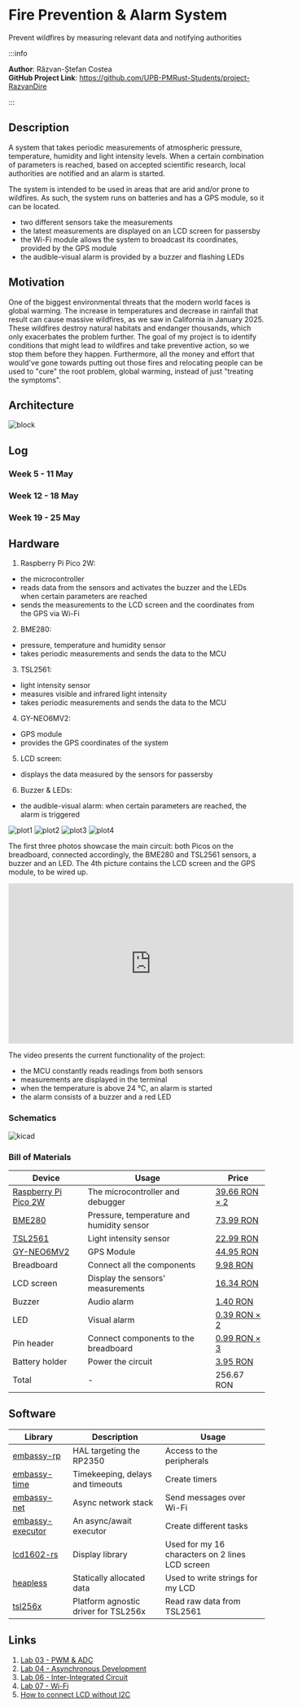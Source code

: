 # Fire Prevention & Alarm System
Prevent wildfires by measuring relevant data and notifying authorities

:::info 

**Author**: Răzvan-Ștefan Costea \
**GitHub Project Link**: https://github.com/UPB-PMRust-Students/proiect-RazvanDire

:::

## Description

A system that takes periodic measurements of atmospheric pressure, temperature, humidity and light intensity levels. When a certain combination of parameters is reached, based on accepted scientific research, local authorities are notified and an alarm is started.

The system is intended to be used in areas that are arid and/or prone to wildfires. As such, the system runs on batteries and has a GPS module, so it can be located.

- two different sensors take the measurements
- the latest measurements are displayed on an LCD screen for passersby
- the Wi-Fi module allows the system to broadcast its coordinates, provided by the GPS module
- the audible-visual alarm is provided by a buzzer and flashing LEDs

## Motivation

One of the biggest environmental threats that the modern world faces is global warming. The increase in temperatures and decrease in rainfall that result can cause massive wildfires, as we saw in California in January 2025. These wildfires destroy natural habitats and endanger thousands, which only exacerbates the problem further. The goal of my project is to identify conditions that might lead to wildfires and take preventive action, so we stop them before they happen. Furthermore, all the money and effort that would've gone towards putting out those fires and relocating people can be used to "cure" the root problem, global warming, instead of just "treating the symptoms".

## Architecture 

![block](./architecture.svg)

## Log

<!-- write your progress here every week -->

### Week 5 - 11 May

### Week 12 - 18 May

### Week 19 - 25 May

## Hardware

1. Raspberry Pi Pico 2W:
- the microcontroller
- reads data from the sensors and activates the buzzer and the LEDs when certain parameters are reached
- sends the measurements to the LCD screen and the coordinates from the GPS via Wi-Fi
2. BME280:
- pressure, temperature and humidity sensor
- takes periodic measurements and sends the data to the MCU
3. TSL2561:
- light intensity sensor
- measures visible and infrared light intensity
- takes periodic measurements and sends the data to the MCU
4. GY-NEO6MV2:
- GPS module
- provides the GPS coordinates of the system
5. LCD screen:
- displays the data measured by the sensors for passersby
6. Buzzer & LEDs:
- the audible-visual alarm: when certain parameters are reached, the alarm is triggered

![plot1](./above.webp)
![plot2](./side.webp)
![plot3](./closeup.webp)
![plot4](./other.webp)

The first three photos showcase the main circuit: both Picos on the breadboard,
connected accordingly, the BME280 and TSL2561 sensors, a buzzer and an LED.
The 4th picture contains the LCD screen and the GPS module, to be wired up.

<iframe width="560" height="315" src="https://www.youtube.com/embed/5pqSocc1IFU" 
frameborder="0" allowfullscreen></iframe>

The video presents the current functionality of the project:
- the MCU constantly reads readings from both sensors
- measurements are displayed in the terminal
- when the temperature is above 24 °C, an alarm is started
- the alarm consists of a buzzer and a red LED

### Schematics

![kicad](./schematic.svg)

### Bill of Materials

<!-- Fill out this table with all the hardware components that you might need.

The format is 
```
| [Device](link://to/device) | This is used ... | [price](link://to/store) |

```

-->

| Device | Usage | Price |
|--------|--------|-------|
| [Raspberry Pi Pico 2W](https://www.raspberrypi.com/documentation/microcontrollers/pico-series.html#pico2w-technical-specification) | The microcontroller and debugger | [39.66 RON × 2](https://www.optimusdigital.ro/ro/placi-raspberry-pi/13327-raspberry-pi-pico-2-w.html) |
| [BME280](https://bme280.readthedocs.io/en/latest/) | Pressure, temperature and humidity sensor | [73.99 RON](https://www.optimusdigital.ro/en/pressure-sensors/5649-bme280-barometric-pressure-sensor-module.html) |
| [TSL2561](https://cdn-learn.adafruit.com/downloads/pdf/tsl2561.pdf) | Light intensity sensor | [22.99 RON](https://www.optimusdigital.ro/en/optical-sensors/137-tsl2561-light-intensity-sensor-module.html) |
| [GY-NEO6MV2](https://www.mantech.co.za/datasheets/products/GY-NEO6MV2.pdf?srsltid=AfmBOopLKLqdQ1J7A7ymF9OSc_P0oyHDmRPk4yhrHdXcxkb17nsCUqgT) | GPS Module | [44.95 RON](https://www.optimusdigital.ro/en/gps/105-gy-neo6mv2-gps-module.html) |
| Breadboard | Connect all the components | [9.98 RON](https://www.optimusdigital.ro/en/breadboards/8-breadboard-hq-830-points.html) |
| LCD screen | Display the sensors' measurements | [16.34 RON](https://www.optimusdigital.ro/en/lcds/2894-1602-lcd-with-i2c-interface-and-blue-backlight.html) |
| Buzzer | Audio alarm | [1.40 RON](https://www.optimusdigital.ro/en/buzzers/634-5v-passive-buzzer.html) |
| LED | Visual alarm | [0.39 RON × 2](https://www.optimusdigital.ro/en/leds/29-5-mm-red-led-with-difused-lens.html) |
| Pin header | Connect components to the breadboard | [0.99 RON × 3](https://www.optimusdigital.ro/en/pin-headers/464-colored-40p-254-mm-pitch-male-pin-header-red.html) |
| Battery holder | Power the circuit | [3.95 RON](https://www.optimusdigital.ro/en/battery-holders/1090-3-x-r6-battery-holder.html) |
| Total | - | 256.67 RON |


## Software

| Library | Description | Usage |
|---------|-------------|-------|
| [embassy-rp](https://crates.io/crates/embassy-rp) | HAL targeting the RP2350 | Access to the peripherals |
| [embassy-time](https://crates.io/crates/embassy-time) | Timekeeping, delays and timeouts | Create timers |
| [embassy-net](https://crates.io/crates/embassy-net) | Async network stack | Send messages over Wi-Fi |
| [embassy-executor](https://crates.io/crates/embassy-executor) | An async/await executor | Create different tasks |
| [lcd1602-rs](https://crates.io/crates/lcd1602-rs) | Display library | Used for my 16 characters on 2 lines LCD screen |
| [heapless](https://crates.io/crates/heapless) | Statically allocated data | Used to write strings for my LCD |
| [tsl256x](https://crates.io/crates/tsl256x) | Platform agnostic driver for TSL256x | Read raw data from TSL2561 | 


## Links

<!-- Add a few links that inspired you and that you think you will use for your project -->

1. [Lab 03 - PWM & ADC](https://pmrust.pages.upb.ro/docs/acs_cc/lab/03)
2. [Lab 04 - Asynchronous Development](https://pmrust.pages.upb.ro/docs/acs_cc/lab/04)
3. [Lab 06 - Inter-Integrated Circuit](https://pmrust.pages.upb.ro/docs/acs_cc/lab/06)
4. [Lab 07 - Wi-Fi](https://pmrust.pages.upb.ro/docs/acs_cc/lab/07)
5. [How to connect LCD without I2C](https://www.youtube.com/watch?v=Xq0bt-0kbBk)
